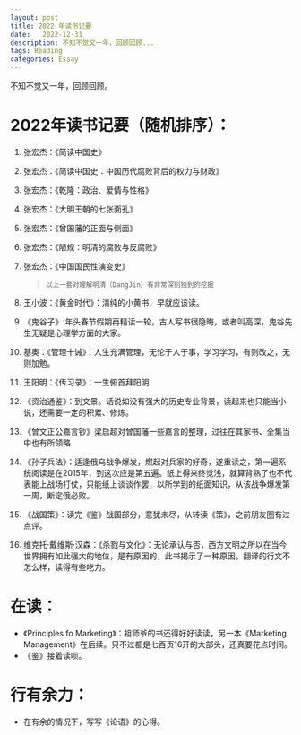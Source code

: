 ```yaml
---
layout: post
title: 2022 年读书记要
date:   2022-12-31
description: 不知不觉又一年，回顾回顾...
tags: Reading
categories: Essay
---
```


不知不觉又一年，回顾回顾。

# 2022年读书记要（随机排序）：
1. 张宏杰：《简读中国史》
2. 张宏杰：《简读中国史：中国历代腐败背后的权力与财政》
3. 张宏杰：《乾隆：政治、爱情与性格》
4. 张宏杰：《大明王朝的七张面孔》
5. 张宏杰：《曾国藩的正面与侧面》
6. 张宏杰：《陋规：明清的腐败与反腐败》
7. 张宏杰：《中国国民性演变史》
    >     以上一套对理解明清（DangJin）有非常深刻独到的挖掘

8. 王小波：《黄金时代》：清纯的小黄书，早就应该读。
9. 《鬼谷子》:年头春节假期再精读一轮，古人写书很隐晦，或者叫高深，鬼谷先生无疑是心理学方面的大家。
10. 基奥：《管理十诫》：人生充满管理，无论于人于事，学习学习，有则改之，无则加勉。
11. 王阳明：《传习录》：一生俯首拜阳明
12. 《资治通鉴》：到文景。话说如没有强大的历史专业背景，读起来也只能当小说，还需要一定的积累、修炼。
13. 《曾文正公嘉言钞》梁启超对曾国藩一些嘉言的整理，过往在其家书、全集当中也有所领略
14. 《孙子兵法》：适逢俄乌战争爆发，燃起对兵家的好奇，遂重读之，第一遍系统阅读是在2015年，到这次应是第五遍。纸上得来终觉浅，就算背熟了也不代表能上战场打仗，只能纸上谈谈作罢，以所学到的纸面知识，从该战争爆发第一周，断定俄必败。
15. 《战国策》：读完《鉴》战国部分，意犹未尽，从转读《策》，之前朋友圈有过点评。
16. 维克托·戴维斯·汉森：《杀戮与文化》：无论承认与否，西方文明之所以在当今世界拥有如此强大的地位，是有原因的，此书揭示了一种原因。翻译的行文不怎么样，读得有些吃力。

# 在读：
- 《Principles fo Marketing》：祖师爷的书还得好好读读，另一本《Marketing Management》在后续。只不过都是七百页16开的大部头，还真要花点时间。
- 《鉴》接着读呗。

# 行有余力：
- 在有余的情况下，写写《论语》的心得。
